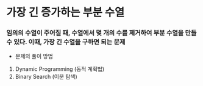 # 가장 긴 증가하는 부분 수열


### 임의의 수열이 주어질 때, 수열에서 몇 개의 수를 제거하여 부분 수열을 만들 수 있다. 이때, 가장 긴 수열을 구하면 되는 문제

* 문제의 풀이 방법
1. Dynamic Programming (동적 계획법)
2. Binary Search (이분 탐색)

